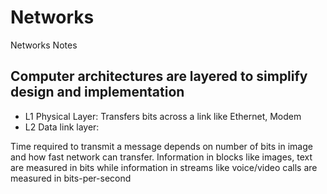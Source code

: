 # Networks
Networks Notes

## Computer architectures are layered to simplify design and implementation

- L1 Physical Layer: Transfers bits across a link like Ethernet, Modem 
- L2 Data link layer: 

Time required to transmit a message depends on number of bits in image and how fast network can transfer. Information in blocks like images, text are measured in bits while information in streams like voice/video calls are measured in bits-per-second
